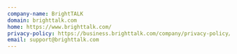 ```yaml
---
company-name: BrightTALK
domain: brighttalk.com
home: https://www.brighttalk.com/
privacy-policy: https://business.brighttalk.com/company/privacy-policy/
email: support@brighttalk.com
---
```




